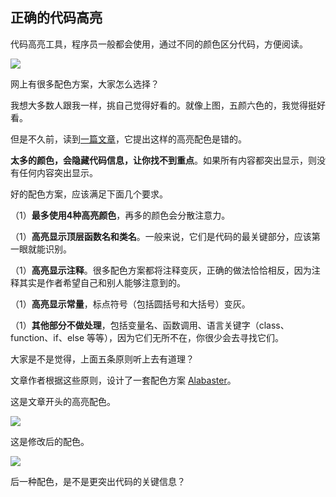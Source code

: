 ## 正确的代码高亮

代码高亮工具，程序员一般都会使用，通过不同的颜色区分代码，方便阅读。

![](https://cdn.beekka.com/blogimg/asset/202510/bg2025101704.webp)

网上有很多配色方案，大家怎么选择？

我想大多数人跟我一样，挑自己觉得好看的。就像上图，五颜六色的，我觉得挺好看。

但是不久前，读到[一篇文章](https://tonsky.me/blog/syntax-highlighting/)，它提出这样的高亮配色是错的。

**太多的颜色，会隐藏代码信息，让你找不到重点**。如果所有内容都突出显示，则没有任何内容突出显示。

好的配色方案，应该满足下面几个要求。

（1）**最多使用4种高亮颜色**，再多的颜色会分散注意力。

（1）**高亮显示顶层函数名和类名**。一般来说，它们是代码的最关键部分，应该第一眼就能识别。

（1）**高亮显示注释**。很多配色方案都将注释变灰，正确的做法恰恰相反，因为注释其实是作者希望自己和别人能够注意到的。

（1）**高亮显示常量**，标点符号（包括圆括号和大括号）变灰。

（1）**其他部分不做处理**，包括变量名、函数调用、语言关键字（class、function、if、else 等等），因为它们无所不在，你很少会去寻找它们。

大家是不是觉得，上面五条原则听上去有道理？

文章作者根据这些原则，设计了一套配色方案 [Alabaster](https://github.com/tonsky/sublime-scheme-alabaster#variations-1)。

这是文章开头的高亮配色。

![](https://cdn.beekka.com/blogimg/asset/202510/bg2025101705.webp)

这是修改后的配色。

![](https://cdn.beekka.com/blogimg/asset/202510/bg2025101706.webp)

后一种配色，是不是更突出代码的关键信息？
